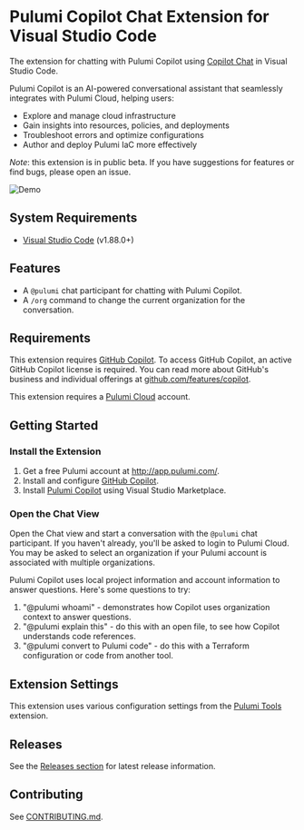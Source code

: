 # Pulumi Copilot Chat Extension for Visual Studio Code

The extension for chatting with Pulumi Copilot using [Copilot Chat](https://code.visualstudio.com/docs/copilot/copilot-chat) in Visual Studio Code.

Pulumi Copilot is an AI-powered conversational assistant that seamlessly integrates with Pulumi Cloud, helping users:

- Explore and manage cloud infrastructure
- Gain insights into resources, policies, and deployments
- Troubleshoot errors and optimize configurations
- Author and deploy Pulumi IaC more effectively

_Note_: this extension is in public beta. If you have suggestions for features or find bugs, please open an issue.

![Demo](images/docs/copilot_demo.gif)

## System Requirements

- [Visual Studio Code](https://code.visualstudio.com/) (v1.88.0+)

## Features

- A `@pulumi` chat participant for chatting with Pulumi Copilot.
- A `/org` command to change the current organization for the conversation.

## Requirements

This extension requires [GitHub Copilot](https://github.com/features/copilot?editor=vscode). To access GitHub Copilot, an active GitHub Copilot license is required. You can read more about GitHub's business and individual offerings at [github.com/features/copilot](https://github.com/features/copilot).

This extension requires a [Pulumi Cloud](http://app.pulumi.com/) account.

## Getting Started

### Install the Extension

1. Get a free Pulumi account at http://app.pulumi.com/.
2. Install and configure [GitHub Copilot](https://code.visualstudio.com/docs/copilot/setup).
3. Install [Pulumi Copilot](https://marketplace.visualstudio.com/items?itemName=pulumi.pulumi-vscode-copilot) using Visual Studio Marketplace.

### Open the Chat View

Open the Chat view and start a conversation with the `@pulumi` chat participant. If you haven't already,
you'll be asked to login to Pulumi Cloud.  You may be asked to select an organization if your Pulumi account
is associated with multiple organizations.

Pulumi Copilot uses local project information and account information to answer questions. Here's some questions to try:

1. "@pulumi whoami" - demonstrates how Copilot uses organization context to answer questions.
2. "@pulumi explain this" - do this with an open file, to see how Copilot understands code references.
3. "@pulumi convert to Pulumi code" - do this with a Terraform configuration or code from another tool.

## Extension Settings

This extension uses various configuration settings from the
[Pulumi Tools](https://marketplace.visualstudio.com/items?itemName=pulumi.pulumi-vscode-copilot) extension.

## Releases

See the [Releases section](https://github.com/pulumi/pulumi-vscode-copilot/releases) for latest release information.

## Contributing

See [CONTRIBUTING.md](CONTRIBUTING.md).
